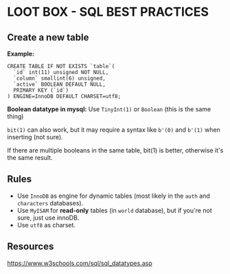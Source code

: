 # LOOT BOX - SQL BEST PRACTICES

## Create a new table
**Example:**
```
CREATE TABLE IF NOT EXISTS `table`(
  `id` int(11) unsigned NOT NULL,
  `column` smallint(6) unsigned,
  `active` BOOLEAN DEFAULT NULL,
  PRIMARY KEY (`id`)
) ENGINE=InnoDB DEFAULT CHARSET=utf8;
```

**Boolean datatype in mysql:**
Use `TinyInt(1)` or `Boolean` (this is the same thing)

`bit(1)` can also work, but it may require a syntax like `b'(0)` and `b'(1)` when inserting (not sure).

If there are multiple booleans in the same table, bit(1) is better, otherwise it's the same result.

## Rules
- Use `InnoDB` as engine for dynamic tables (most likely in the `auth` and `characters` databases).
- Use `MyISAM` for **read-only** tables (in `world` database), but if you're not sure, just use innoDB.
- Use `utf8` as charset.

## Resources
https://www.w3schools.com/sql/sql_datatypes.asp
